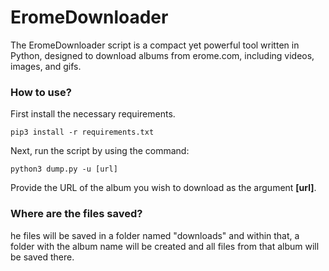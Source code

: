 # EromeDownloader

The EromeDownloader script is a compact yet powerful tool written in Python, designed to download albums from erome.com, including videos, images, and gifs.

### How to use?

First install the necessary requirements.

```
pip3 install -r requirements.txt
```

Next, run the script by using the command:

```
python3 dump.py -u [url]
```

Provide the URL of the album you wish to download as the argument **[url]**.

### Where are the files saved?

he files will be saved in a folder named "downloads" and within that, a folder with the album name will be created and all files from that album will be saved there.
